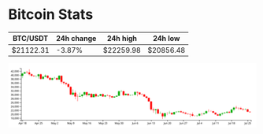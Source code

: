 # Bitcoin Stats

BTC/USDT|24h change|24h high|24h low|
|---|---|---|---|
|$21122.31|-3.87%|$22259.98|$20856.48|

<img src="./chart.svg">
